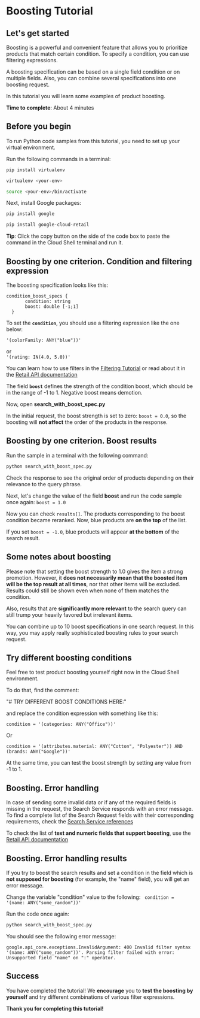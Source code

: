 # **Boosting Tutorial**

## Let's get started

Boosting is a powerful and convenient feature that allows you to prioritize products that match certain condition.
To specify a condition, you can use filtering expressions.

A boosting specification can be based on a single field condition or on multiple fields. Also, you can combine several specifications into one boosting request.

In this tutorial you will learn some examples of product boosting.


**Time to complete**: About 4 minutes

## Before you begin

To run Python code samples from this tutorial, you need to set up your virtual environment.

Run the following commands in a terminal:
```bash
pip install virtualenv
```
```bash
virtualenv <your-env>
```
```bash
source <your-env>/bin/activate
```
Next, install Google packages:
```bash
pip install google
```
```bash
pip install google-cloud-retail
```

**Tip**: Click the copy button on the side of the code box to paste the command in the Cloud Shell terminal and run it.


## Boosting by one criterion. Condition and filtering expression 

The boosting specification looks like this:
  
  ```
  condition_boost_specs {
         condition: string
         boost: double [-1;1]
    }
```

To set the **```condition```**, you should use a filtering expression like the one below:

```'(colorFamily: ANY("blue"))'``` 

or  
```'(rating: IN(4.0, 5.0))'```

You can learn how to use filters in the [Filtering Tutorial](tutorial_filtering.md) 
or read about it in the [Retail API documentation](https://cloud.google.com/retail/docs/filter-and-order#filter) 

The field **```boost```** defines the strength of the condition boost, which should be in the range of -1 to 1. Negative boost means demotion.

Now, open **search_with_boost_spec.py**

In the initial request, the boost strength is set to zero: ```boost = 0.0```, so the boosting will **not affect** the order of the products in the response.


## Boosting by one criterion. Boost results

Run the sample in a terminal with the following command:
```bash
python search_with_boost_spec.py
```
Check the response to see the original order of products depending on their relevance to the query phrase.

Next, let's change the value of the field **boost** and run the code sample once again:
```boost = 1.0```

Now you can check ```results[]```. The products corresponding to the boost condition became reranked. Now, blue products are **on the top** of the list.

If you set ```boost = -1.0```, blue products will appear **at the bottom** of the search result.

## Some notes about boosting

Please note that setting the boost strength to 1.0 gives the item a strong promotion. However, it **does not necessarily mean that the boosted item will be the top result at all times**, nor that other items will be excluded. 
Results could still be shown even when none of them matches the condition. 

Also, results that are **significantly more relevant** to the search query can still trump your heavily favored but irrelevant items.

You can combine up to 10 boost specifications in one search request. In this way, you may apply really sophisticated boosting rules to your search request.

## Try different boosting conditions

Feel free to test product boosting yourself right now in the Cloud Shell environment.

To do that, find the comment: 

"# TRY DIFFERENT BOOST CONDITIONS HERE:"

and replace the condition expression with something like this:

```
condition = '(categories: ANY("Office"))'
```

Or
```
condition = '(attributes.material: ANY("Cotton", "Polyester")) AND (brands: ANY("Google"))'
```

At the same time, you can test the boost strength by setting any value from -1 to 1.

## Boosting. Error handling

In case of sending some invalid data or if any of the required fields is missing in the request, the Search Service responds with an error message.
To find a complete list of the Search Request fields with their corresponding requirements, check the [Search Service references](https://cloud.google.com/retail/docs/reference/rpc/google.cloud.retail.v2#searchservice)

To check the list of **text and numeric fields that support boosting**, use the [Retail API documentation](https://cloud.google.com/retail/docs/filter-and-order#filter)

## Boosting. Error handling results

If you try to boost the search results and set a condition in the field which is **not supposed for boosting** (for example, the "name" field), you will get an error message.

Change the variable "condition" value to the following:
``` condition = '(name: ANY("some_random"))'```

Run the code once again:
```bash
python search_with_boost_spec.py
```

You should see the following error message:

```google.api_core.exceptions.InvalidArgument: 400 Invalid filter syntax '(name: ANY("some_random"))'. Parsing filter failed with error: Unsupported field "name" on ":" operator.```

## Success 

You have completed the tutorial! We **encourage** you to **test the boosting by yourself** and try different combinations of various filter expressions.

**Thank you for completing this tutorial!**
